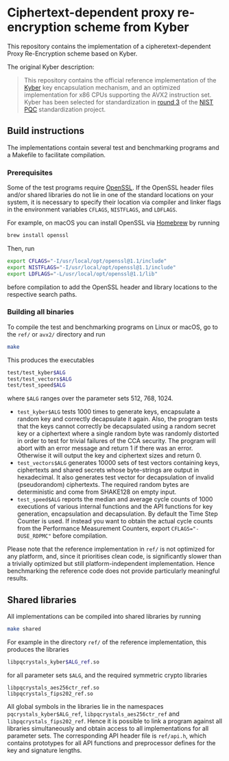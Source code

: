# Ciphertext-dependent proxy re-encryption scheme from Kyber

This repository contains the implementation of a cipheretext-dependent Proxy Re-Encryption scheme based on Kyber.

The original Kyber description:
> This repository contains the official reference implementation of the [Kyber](https://www.pq-crystals.org/kyber/) key encapsulation mechanism, 
> and an optimized implementation for x86 CPUs supporting the AVX2 instruction set. 
> Kyber has been selected for standardization in [round 3](https://csrc.nist.gov/Projects/post-quantum-cryptography/round-3-submissions) 
> of the [NIST PQC](https://csrc.nist.gov/projects/post-quantum-cryptography) standardization project.


## Build instructions

The implementations contain several test and benchmarking programs and a Makefile to facilitate compilation.

### Prerequisites

Some of the test programs require [OpenSSL](https://openssl.org). 
If the OpenSSL header files and/or shared libraries do not lie in one of the standard locations on your system, 
it is necessary to specify their location via compiler and linker flags in the environment variables `CFLAGS`, `NISTFLAGS`, and `LDFLAGS`.

For example, on macOS you can install OpenSSL via [Homebrew](https://brew.sh) by running
```sh
brew install openssl
```
Then, run
```sh
export CFLAGS="-I/usr/local/opt/openssl@1.1/include"
export NISTFLAGS="-I/usr/local/opt/openssl@1.1/include"
export LDFLAGS="-L/usr/local/opt/openssl@1.1/lib"
```
before compilation to add the OpenSSL header and library locations to the respective search paths.

### Building all binaries

To compile the test and benchmarking programs on Linux or macOS, go to the `ref/` or `avx2/` directory and run
```sh
make
```
This produces the executables
```sh
test/test_kyber$ALG
test/test_vectors$ALG
test/test_speed$ALG
```
where `$ALG` ranges over the parameter sets 512, 768, 1024.

* `test_kyber$ALG` tests 1000 times to generate keys, encapsulate a random key and correctly decapsulate it again. 
  Also, the program tests that the keys cannot correctly be decapsulated using a random secret key 
  or a ciphertext where a single random byte was randomly distorted in order to test for trivial failures of the CCA security. 
  The program will abort with an error message and return 1 if there was an error. 
  Otherwise it will output the key and ciphertext sizes and return 0.
* `test_vectors$ALG` generates 10000 sets of test vectors containing keys, ciphertexts and shared secrets 
  whose byte-strings are output in hexadecimal. It also generates test vector for decapsulation of invalid
  (pseudorandom) ciphertexts.
  The required random bytes are deterministic and come from SHAKE128 on empty input.
* `test_speed$ALG` reports the median and average cycle counts of 1000 executions of various internal functions 
  and the API functions for key generation, encapsulation and decapsulation. 
  By default the Time Step Counter is used. 
  If instead you want to obtain the actual cycle counts from the Performance Measurement Counters, export `CFLAGS="-DUSE_RDPMC"` before compilation.

Please note that the reference implementation in `ref/` is not optimized for any platform, and, since it prioritises clean code, 
is significantly slower than a trivially optimized but still platform-independent implementation. 
Hence benchmarking the reference code does not provide particularly meaningful results.

<!--
Our Kyber implementations are contained in the [SUPERCOP](https://bench.cr.yp.to) benchmarking framework. 
See [here](http://bench.cr.yp.to/results-kem.html#amd64-kizomba) for cycle counts on an Intel KabyLake CPU.
-->

## Shared libraries

All implementations can be compiled into shared libraries by running
```sh
make shared
```
For example in the directory `ref/` of the reference implementation, this produces the libraries
```sh
libpqcrystals_kyber$ALG_ref.so
```
for all parameter sets `$ALG`, and the required symmetric crypto libraries
```
libpqcrystals_aes256ctr_ref.so
libpqcrystals_fips202_ref.so
```
All global symbols in the libraries lie in the namespaces `pqcrystals_kyber$ALG_ref`, `libpqcrystals_aes256ctr_ref` and `libpqcrystals_fips202_ref`. Hence it is possible to link a program against all libraries simultaneously and obtain access to all implementations for all parameter sets. The corresponding API header file is `ref/api.h`, which contains prototypes for all API functions and preprocessor defines for the key and signature lengths.

